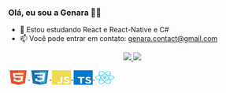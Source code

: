 ### Olá, eu sou a Genara 👋😁


<!-- - 🔭 Estou trabalhando com front-end -->
- 🌱 Estou estudando React e React-Native e C#
- 📫 Você pode entrar em contato: genara.contact@gmail.com

<div align= "center">
  <a href="https://github.com/GenaraSousa">
  <img height="180em" src="https://github-readme-stats.vercel.app/api?username=GenaraSousa&show_icons=true&theme=dracula&include_all_commits=true&count_private=true"/>
  <img height="180em" src="https://github-readme-stats.vercel.app/api/top-langs/?username=GenaraSousa&layout=compact&langs_count=7&theme=dracula"/>
</div>
  <div style="display: inline_block"><br>
  <img align="center" alt="ge-HTML" height="30" width="40" src="https://raw.githubusercontent.com/devicons/devicon/master/icons/html5/html5-original.svg">
  <img align="center" alt="ge-CSS" height="30" width="40" src="https://raw.githubusercontent.com/devicons/devicon/master/icons/css3/css3-original.svg">
  <img align="center" alt="ge-Js" height="30" width="40" src="https://raw.githubusercontent.com/devicons/devicon/master/icons/javascript/javascript-plain.svg">
  <img align="center" alt="ge-Ts" height="30" width="40" src="https://raw.githubusercontent.com/devicons/devicon/master/icons/typescript/typescript-plain.svg">
  <img align="center" alt="ge-React" height="30" width="40" src="https://raw.githubusercontent.com/devicons/devicon/master/icons/react/react-original.svg">

</div>
